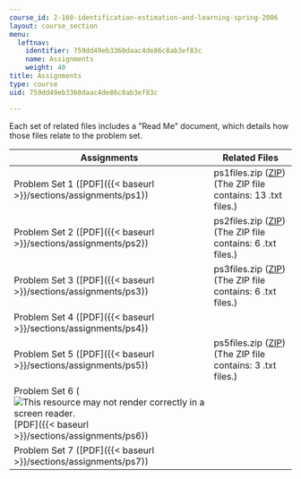 ```yaml
---
course_id: 2-160-identification-estimation-and-learning-spring-2006
layout: course_section
menu:
  leftnav:
    identifier: 759dd49eb3360daac4de86c8ab3ef83c
    name: Assignments
    weight: 40
title: Assignments
type: course
uid: 759dd49eb3360daac4de86c8ab3ef83c

---
```


Each set of related files includes a "Read Me" document, which details how those files relate to the problem set.

| Assignments | Related Files |
| --- | --- |
| Problem Set 1 ([PDF]({{< baseurl >}}/sections/assignments/ps1)) | ps1files.zip ([ZIP](/coursemedia/2-160-identification-estimation-and-learning-spring-2006/19012a78917ff64c5384073ead6d6e70_ps1files.zip)) (The ZIP file contains: 13 .txt files.) |
| Problem Set 2 ([PDF]({{< baseurl >}}/sections/assignments/ps2)) | ps2files.zip ([ZIP](/coursemedia/2-160-identification-estimation-and-learning-spring-2006/f3bc359ecb6fb99d03075a86fb4b81d2_ps2files.zip)) (The ZIP file contains: 6 .txt files.) |
| Problem Set 3 ([PDF]({{< baseurl >}}/sections/assignments/ps3)) | ps3files.zip ([ZIP](/coursemedia/2-160-identification-estimation-and-learning-spring-2006/5cd895b4c3511cd411a5a8d13b5e1935_ps3files.zip)) (The ZIP file contains: 6 .txt files.) |
| Problem Set 4 ([PDF]({{< baseurl >}}/sections/assignments/ps4)) | &nbsp; |
| Problem Set 5 ([PDF]({{< baseurl >}}/sections/assignments/ps5)) | ps5files.zip ([ZIP](/coursemedia/2-160-identification-estimation-and-learning-spring-2006/68948a7e40a17c8973b057606aacf2f4_ps5files.zip)) (The ZIP file contains: 3 .txt files.) |
| Problem Set 6 (![This resource may not render correctly in a screen reader.](/images/inacessible.gif)[PDF]({{< baseurl >}}/sections/assignments/ps6)) | &nbsp; |
| Problem Set 7 ([PDF]({{< baseurl >}}/sections/assignments/ps7)) |